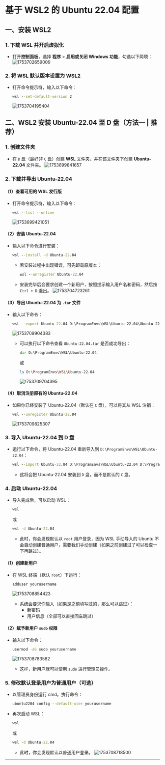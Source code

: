 # 基于 WSL2 的 Ubuntu 22.04 配置

## 一、安装 WSL2

### 1. 下载 WSL 并开启虚拟化

- 打开**控制面板**，选择 **程序** > **启用或关闭 Windows 功能**，勾选以下两项：
  ![1753702659009](image/UbuntuSettings/1753702659009.png)

### 2. 将 WSL 默认版本设置为 WSL2

- 打开命令提示符，输入以下命令：

  ```cmd
  wsl --set-default-version 2
  ```

  ![1753704195404](image/UbuntuSettings/1753704195404.png)

## 二、WSL2 安装 Ubuntu-22.04 至 D 盘（方法一 | 推荐）

### 1. 创建文件夹

- 在 `D` 盘（最好非 `C` 盘）创建 **WSL** 文件夹，并在该文件夹下创建 **Ubuntu-22.04** 文件夹。
  ![1753699841657](image/UbuntuSettings/1753699841657.png)

### 2. 下载并导出 Ubuntu-22.04

#### （1）查看可用的 WSL 发行版

- 打开命令提示符，输入以下命令：

  ```cmd
  wsl --list --online
  ```

  ![1753699421051](image/UbuntuSettings/1753699421051.png)

#### （2）安装 Ubuntu-22.04

- 输入以下命令进行安装：

  ```cmd
  wsl --install -d Ubuntu-22.04
  ```

  - 若安装过程中出现错误，可先卸载原版本：

    ```cmd
    wsl --unregister Ubuntu-22.04
    ```

  - 安装完毕后会要求创建一个新用户，按照提示输入用户名和密码，然后按 `Ctrl + D` 退出。
    ![1753704723261](image/UbuntuSettings/1753704723261.png)

#### （3）导出 Ubuntu-22.04 为 `.tar` 文件

- 输入以下命令：

   ```cmd
   wsl --export Ubuntu-22.04 D:\ProgramEnvs\WSL\Ubuntu-22.04\Ubuntu-22.04.tar
   ```

   ![1753709904383](image/UbuntuSettings/1753709904383.png)

  - 可以执行以下命令查看 `Ubuntu-22.04.tar` 是否成功导出：

    ```cmd
    dir D:\ProgramEnvs\WSL\Ubuntu-22.04
    ```

    或

    ```bash
    ls D:\ProgramEnvs\WSL\Ubuntu-22.04
    ```

      ![1753709704395](image/UbuntuSettings/1753709704395.png)

#### （4）取消注册原有的 Ubuntu-22.04

- 如果你已经安装了 Ubuntu-22.04（默认在 `C` 盘），可以将其从 WSL 注销：

   ```cmd
   wsl --unregister Ubuntu-22.04
   ```

   ![1753709825307](image/UbuntuSettings/1753709825307.png)

### 3. 导入 Ubuntu-22.04 到 D 盘

- 运行以下命令，将 Ubuntu-22.04 重新导入到 `D:\ProgramEnvs\WSL\Ubuntu-22.04`：

  ```cmd
  wsl --import Ubuntu-22.04 D:\ProgramEnvs\WSL\Ubuntu-22.04 D:\ProgramEnvs\WSL\Ubuntu-22.04\Ubuntu-22.04.tar --version 2
  ```

  - 这将会把 Ubuntu-22.04 安装到 `D` 盘，而不是默认的 `C` 盘。

### 4. 启动 Ubuntu-22.04

- 导入完成后，可以启动 WSL：

   ```cmd
   wsl
   ```

   或

   ```cmd
   wsl -d Ubuntu-22.04
   ```

  - 此时，你会发现默认以 `root` 用户登录，因为 WSL 手动导入的 Ubuntu 不会自动创建普通用户，需要我们手动创建（如果之前创建过了可以检查一下再跳过）。

#### （1）创建新用户

- 在 WSL 终端（默认 `root`）下运行：

  ```bash
  adduser yourusername
  ```

   ![1753708854423](image/UbuntuSettings/1753708854423.png)

  - 系统会要求你输入（如果是之前填写过的，那么可以跳过）：
    - 新密码
    - 用户信息（全部可以直接回车跳过）

#### （2）赋予新用户 `sudo` 权限

- 输入以下命令：

  ```bash
  usermod -aG sudo yourusername
  ```

  ![1753708783582](image/UbuntuSettings/1753708783582.png)
  - 这样，新用户就可以使用 `sudo` 进行管理员操作。

### 5. 修改默认登录用户为普通用户（可选）

- 以管理员身份运行 cmd，执行命令：

  ```cmd
  ubuntu2204 config --default-user yourusername
  ```

- 再次启动 WSL：

  ```cmd
  wsl
  ```

  或

  ```cmd
  wsl -d Ubuntu-22.04
  ```

  - 此时，你会发现默认以普通用户登录。
    ![1753708718500](image/UbuntuSettings/1753708718500.png)

---
